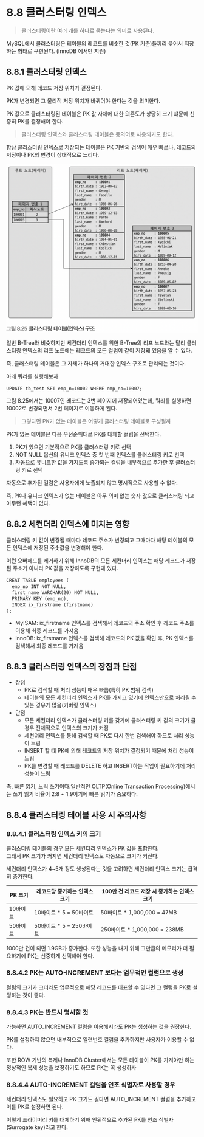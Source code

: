 # 8.8 클러스터링 인덱스

> 클러스터링이란 여러 개를 하나로 묶는다는 의미로 사용된다.

MySQL에서 클러스터링은 테이블의 레코드를 비슷한 것(PK 기준)들끼리 묶어서 저장하는 형태로 구현된다. (InnoDB 에서만 지원)

## 8.8.1 클러스터링 인덱스

PK 값에 의해 레코드 저장 위치가 결정된다.

PK가 변경되면 그 물리적 저장 위치가 바뀌어야 한다는 것을 의미한다.

PK 값으로 클러스터링된 테이블은 PK 값 자체에 대한 의존도가 상당히 크기 떄문에 신중히 PK를 결정해야 한다.

> 클러스터링 인덱스와 클러스터링 테이블은 동의어로 사용되기도 한다.

항상 클러스터링 인덱스로 저장되는 테이블은 PK 기반의 검색이 매우 빠르나, 레코드의 저장이나 PK의 변경이 상대적으로 느리다.

![8.25 클러스터링 테이블(인덱스) 구조](../resources/8.25%20클러스터링%20테이블(인덱스)%20구조.png)

일반 B-Tree와 비슷하지만 세컨더리 인덱스를 위한 B-Tree의 리프 노드와는 달리 클러스터링 인덱스의 리프 노드에는 레코드의 모든 컬럼이 같이 저장돼 있음을 알 수 있다.

즉, 클러스터링 테이블은 그 자체가 하나의 거대한 인덱스 구조로 관리되는 것이다.

아래 쿼리를 실행해보자

```mysql
UPDATE tb_test SET emp_n=10002 WHERE emp_no=10007;
```

그림 8.25에서는 10007인 레코드는 3번 페이지에 저장되어있는데, 쿼리를 실행하면 10002로 변경되면서 2번 페이지로 이동하게 된다.

> 그렇다면 PK가 없는 테이블은 어떻게 클러스터링 테이블로 구성될까

PK가 없는 테이블은 다음 우선순위대로 PK를 대체할 컬럼을 선택한다.

1. PK가 있으면 기본적으로 PK를 클러스터링 키로 선택
2. NOT NULL 옵션의 유니크 인덱스 중 첫 번째 인덱스를 클러스터링 키로 선택
3. 자동으로 유니크한 값을 가지도록 증가되는 컬럼을 내부적으로 추가한 후 클러스터링 키로 선택

자동으로 추가된 컬럼은 사용자에게 노출되지 않고 명시적으로 사용할 수 없다.

즉, PK나 유니크 인덱스가 없는 테이블은 아무 의미 없는 숫자 값으로 클러스터링 되고 아무런 혜택이 없다.

## 8.8.2 세컨더리 인덱스에 미치는 영향

클러스터링 키 값이 변경될 때마다 레코드 주소가 변경되고 그때마다 해당 테이블의 모든 인덱스에 저장된 주솟값을 변경해야 한다.

이런 오버헤드를 제거하기 위해 InnoDB의 모든 세컨더리 인덱스는 해당 레코드가 저장된 주소가 아니라 PK 값을 저장하도록 구현돼 있다.

```mysql
CREAT TABLE employees (
  emp_no INT NOT NULL,
  first_name VARCHAR(20) NOT NULL,
  PRIMARY KEY (emp_no),
  INDEX ix_firstname (firstname)
);
```

- MyISAM: ix_firstname 인덱스를 검색해서 레코드의 주소 확인 후 레코드 주소를 이용해 최종 레코드를 가져옴
- InnoDB: ix_firstname 인덱스를 검색해 레코드의 PK 값을 확인 후, PK 인덱스를 검색해서 최종 레코드를 가져옴

## 8.8.3 클러스터링 인덱스의 장점과 단점

- 장점
  - PK로 검색할 때 처리 성능이 매우 빠름(특히 PK 범위 검색)
  - 테이블의 모든 세컨더리 인덱스가 PK를 가지고 있기에 인덱스만으로 처리될 수 있는 경우가 많음(커버링 인덱스)
- 단점
  - 모든 세컨더리 인덱스가 클러스터링 키를 갖기에 클러스터링 키 값의 크기가 클 경우 전체적으로 인덱스의 크기가 커짐
  - 세컨더리 인덱스를 통해 검색할 때 PK로 다시 한번 검색해야 하므로 처리 성능이 느림
  - INSERT 할 떄 PK에 의해 레코드의 저장 위치가 결정되기 때문에 처리 성능이 느림
  - PK를 변경할 때 레코드를 DELETE 하고 INSERT하는 작업이 필요하기에 처리 성능이 느림

즉, 빠른 읽기, 느릭 쓰기이다.일반적인 OLTP(Online Transaction Processing)에서는 쓰기 읽기 비율이 2:8 ~ 1:9이기에 빠른 읽기가 중요하다.

## 8.8.4 클러스터링 테이블 사용 시 주의사항

### 8.8.4.1 클러스터링 인덱스 키의 크기

클러스터링 테이블의 경우 모든 세컨더리 인덱스가 PK 값을 포함한다.  
그래서 PK 크기가 커지면 세컨더리 인덱스도 자동으로 크기가 커진다.

세컨더리 인덱스가 4~5개 정도 생성된다는 것을 고려하면 세컨더리 인덱스 크기는 급격히 증가한다.

|PK 크기|레코드당 증가하는 인덱스 크기|100만 건 레코드 저장 시 증가하는 인덱스 크기|
|---|---|---|
|10바이트|10바이트 * 5 = 50바이트|50바이트 * 1,000,000 = 47MB|
|50바이트|50바이트 * 5 = 250바이트|250바이트 * 1,000,000 = 238MB|

1000만 건이 되면 1.9GB가 증가한다. 또한 성능을 내기 위해 그만큼의 메모리가 더 필요하기에 PK는 신중하게 선택해야 한다.

### 8.8.4.2 PK는 AUTO-INCREMENT 보다는 업무적인 컬럼으로 생성

컬럼의 크기가 크더라도 업무적으로 해당 레코드를 대표할 수 있다면 그 컬럼을 PK로 설정하는 것이 좋다.

### 8.8.4.3 PK는 반드시 명시할 것

가능하면 AUTO_INCREMENT 컬럼을 이용해서라도 PK는 생성하는 것을 권장한다.

PK를 설정하지 않으면 내부적으로 일련번호 컬럼을 추가하지만 사용자가 이용할 수 없다.

또한 ROW 기반의 복제나 InnoDB Cluster에서는 모든 테이블이 PK를 가져야만 하는 정상적인 복제 성능을 보장하기도 하므로 PK는 꼭 생성하자

### 8.8.4.4 AUTO-INCREMENT 컬럼을 인조 식별자로 사용할 경우

세컨더리 인덱스도 필요하고 PK 크기도 길다면 AUTO_INCREMENT 컬럼을 추가하고 이를 PK로 설정하면 된다.

이렇게 프라이머리 키를 대체하기 위해 인위적으로 추가된 PK를 인조 식별자(Surrogate key)라고 한다.
